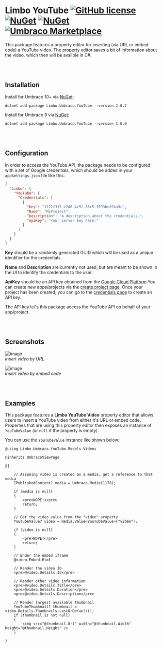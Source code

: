 # Limbo YouTube  [![GitHub license](https://img.shields.io/badge/license-MIT-blue.svg)](LICENSE.md) [![NuGet](https://img.shields.io/nuget/v/Limbo.Umbraco.YouTube.svg)](https://www.nuget.org/packages/Limbo.Umbraco.YouTube) [![NuGet](https://img.shields.io/nuget/dt/Limbo.Umbraco.YouTube.svg)](https://www.nuget.org/packages/Limbo.Umbraco.YouTube) [![Umbraco Marketplace](https://img.shields.io/badge/umbraco-marketplace-%233544B1)](https://marketplace.umbraco.com/package/limbo.umbraco.youtube)

This package features a property editor for inserting (via URL or embed code) a YouTube video. The property editor saves a bit of information about the video, which then will be availble in C#.



<br /><br />

## Installation

Install for Umbraco 10+ via [NuGet](https://www.nuget.org/packages/Limbo.Umbraco.YouTube/2.0.2):

```
dotnet add package Limbo.Umbraco.YouTube --version 2.0.2
```

Install for Umbraco 9 via [NuGet](https://www.nuget.org/packages/Limbo.Umbraco.YouTube/1.0.0):

```
dotnet add package Limbo.Umbraco.YouTube --version 1.0.0
```



<br /><br />

## Configuration

In order to access the YouTube API, the package needs to be configured with a set of Google credentials, which should be added in your `appSettings.json` file like this:

```json
{
  "Limbo": {
    "YouTube": {
      "Credentials": [
        {
          "Key": "1f22f315-e208-4c5f-86c5-3793be89ba9c",
          "Name": "MyProject",
          "Description": "A description about the credentials.",
          "ApiKey": "Your server key here."
        }
      ]
    }
  }
}
```

**Key** should be a randomly generated GUID which will be used as a unique identifier for the credentials.

**Name** and **Description** are currently not used, but are meant to be shown in the UI to identify the credentials to the user.

**ApiKey** should be an API key obtained from the [Google Cloud Platform](https://console.cloud.google.com/) You can create new apps/projects via the [create project page](https://console.cloud.google.com/projectcreate). Once your project has been created, you can go to the [credentials page](https://console.cloud.google.com/apis/credentials) to create an API key.

The API key let's this package access the YouTube API on behalf of your app/project.







<br /><br />

## Screenshots

![image](https://user-images.githubusercontent.com/3634580/191851451-b3521520-53b1-48fc-9770-0fab12df719d.png)  
*Insert video by URL*

![image](https://user-images.githubusercontent.com/3634580/191851581-52e346bc-b3a9-49b1-bd8b-cc31237f9812.png)  
*Insert video by embed code*







<br /><br />

## Examples

This package features a **Limbo YouTube Video** property editor that allows users to insert a YouTube video from either it's URL or embed code. Properties that are using this property editor then exposes an instance of `YouTubeValue` (or `null` if the property is empty).

You can use the `YouTubeValue` instance like shown below:

```cshtml
@using Limbo.Umbraco.YouTube.Models.Videos

@inherits UmbracoViewPage

@{

    // Assuming video is created as a media, get a reference to that media
    IPublishedContent? media = Umbraco.Media(1178);

    if (media is null)
    {
        <pre>NOPE!</pre>
        return;
    }

    // Get the video value from the "video" property
    YouTubeValue? video = media.Value<YouTubeValue>("video");

    if (video is null)
    {
        <pre>NOPE!</pre>
        return;
    }

    // Ender the embed iframe
    @video.Embed.Html

    // Render the video ID
    <pre>@video.Details.Id</pre>

    // Render other video information
    <pre>@video.Details.Title</pre>
    <pre>@video.Details.Duration</pre>
    <pre>@video.Details.Description</pre>

    // Render largest available thumbnail
    YouTubeThumbnail? thumbnail = video.Details.Thumbnails.LastOrDefault();
    if (thumbnail is not null)
    {
        <img src="@thumbnail.Url" width="@thumbnail.Width" height="@thumbnail.Height" />
    }

}
```
